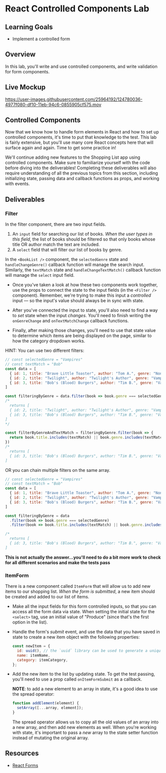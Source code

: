 # React Controlled Components Lab

## Learning Goals

- Implement a controlled form

## Overview

In this lab, you'll write and use controlled components, and write
validation for form components.

## Live Mockup

https://user-images.githubusercontent.com/25964192/124780036-4977f080-df10-11eb-94c6-0855905cf575.mov


## Controlled Components

Now that we know how to handle form elements in React and how to set up
controlled components, it's time to put that knowledge to the test. This lab is
fairly extensive, but you'll use many core React concepts here that will surface
again and again. Time to get some practice in!

We'll continue adding new features to the Shopping List app using controlled
components. Make sure to familiarize yourself with the code before diving into
the deliverables! Completing these deliverables will also require understanding
of all the previous topics from this section, including initializing state,
passing data and callback functions as props, and working with events.

## Deliverables

### Filter

In the filter component, there are two input fields.
1. An `input` field for searching our list of books. _When the user types in this
field_, the list of books should be filtered so that only books whose title OR
author match the text are included.
2. A `select` field that will filter our list of books by genre.

In the `<BookList />` component, the `selectedGenre` state and `handleChangeGenre()`
callback function will manage the search input. Similarly, the `textMatch` state and
`handleChangeTextMatch()` callback function will manage the `select` input field.

- Once you've taken a look at how these two components work together, use the
  props to connect the state to the input fields (in the `<Filter />` component).
  Remember, we're trying to make this input a _controlled_ input &mdash; so the
  input's value should always be in sync with state.

- After you've connected the input to state, you'll also need to find a way to
  _set_ state when the input _changes_. You'll need to finish writing the
  `onGenreChange` and `onTextMatchChange` callback functions.

- Finally, after making those changes, you'll need to use that state value to
  determine which items are being displayed on the page, similar to how the
  category dropdown works.

HINT: You can use two different filters:
```js
// const selectedGenre = "Vampires"
// const textMatch = "Bob"
const data = [
  { id: 1, title: "Brave Little Toaster", author: "Tom A.", genre: "Nonfiction" },
  { id: 2, title: "Twilight", author: "Twilight's Author", genre: "Vampires" },
  { id: 3, title: "Bob's (Blood) Burgers", author: "Tim B.", genre: "Vampires" },
]

const filteringByGenre = data.filter(book => book.genre === selectedGenre)
/*
  returns [
  { id: 2, title: "Twilight", author: "Twilight's Author", genre: "Vampires" },
  { id: 3, title: "Bob's (Blood) Burgers", author: "Tim B.", genre: "Vampires" },
]
*/

const filterByGenreAndTextMatch = filteringByGenre.filter(book => {
  return book.title.includes(textMatch) || book.genre.includes(textMatch)
})
/*
  returns [
  { id: 3, title: "Bob's (Blood) Burgers", author: "Tim B.", genre: "Vampires" },
]

```

OR you can chain multiple filters on the same array.
```js
// const selectedGenre = "Vampires"
// const textMatch = "Bob"
const data = [
  { id: 1, title: "Brave Little Toaster", author: "Tom A.", genre: "Nonfiction" },
  { id: 2, title: "Twilight", author: "Twilight's Author", genre: "Vampires" },
  { id: 3, title: "Bob's (Blood) Burgers", author: "Tim B.", genre: "Vampires" },
]

const filteringByGenre = data
  .filter(book => book.genre === selectedGenre)
  .filter(book => book.title.includes(textMatch) || book.genre.includes(textMatch))

/*
  returns [
  { id: 3, title: "Bob's (Blood) Burgers", author: "Tim B.", genre: "Vampires" },
]

```

**This is not actually the answer...you'll need to do a bit more work to check for
all different scenarios and make the tests pass**

### ItemForm

There is a new component called `ItemForm` that will allow us to add new items
to our shopping list. _When the form is submitted_, a new item should be created
and added to our list of items.

- Make all the input fields for this form controlled inputs, so that you can
  access all the form data via state. When setting the initial state for the
  `<select>` tag, use an initial value of "Produce" (since that's the first
  option in the list).

- Handle the form's _submit_ event, and use the data that you have saved in
  state to create a new item object with the following properties:

  ```js
  const newItem = {
    id: uuid(), // the `uuid` library can be used to generate a unique id
    name: itemName,
    category: itemCategory,
  };
  ```

- Add the new item to the list by updating state. To get the test passing,
  you'll need to use a prop called `onItemFormSubmit` as a callback.

  **NOTE**: to add a new element to an array in state, it's a good idea to use
  the spread operator:

  ```js
  function addElement(element) {
    setArray([...array, element]);
  }
  ```

  The spread operator allows us to copy all the old values of an array into a
  new array, and then add new elements as well. When you're working with state,
  it's important to pass a _new_ array to the state setter function instead of
  mutating the original array.

## Resources

- [React Forms](https://facebook.github.io/react/docs/forms.html)
